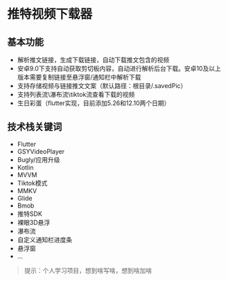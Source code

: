 # 推特视频下载器
## 基本功能
- 解析推文链接，生成下载链接，自动下载推文包含的视频
- 安卓9.0下支持自动获取剪切板内容，自动进行解析后台下载。安卓10及以上版本需要复制链接至悬浮窗/通知栏中解析下载
- 支持存储视频与链接推文文案（默认路径：根目录/.savedPic）
- 支持列表流\瀑布流\tiktok流查看下载的视频
- 生日彩蛋（flutter实现，目前添加5.26和12.10两个日期）

## 技术栈关键词
- Flutter
- GSYVideoPlayer
- Bugly/应用升级
- Kotlin
- MVVM
- Tiktok模式
- MMKV
- Glide
- Bmob
- 推特SDK
- 裸眼3D悬浮
- 瀑布流 
- 自定义通知栏进度条
- 悬浮窗
- ...

> 提示：个人学习项目，想到啥写啥，想到啥加啥

